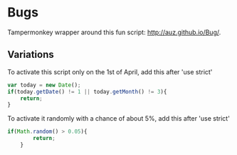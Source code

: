 Bugs
===========

Tampermonkey wrapper around this fun script: http://auz.github.io/Bug/.

Variations
----------
To activate this script only on the 1st of April, add this after 'use strict'
```javascript
var today = new Date();
if(today.getDate() != 1 || today.getMonth() != 3){
    return;
}
```

To activate it randomly with a chance of about 5%, add this after 'use strict'
```javascript
if(Math.random() > 0.05){
        return;
    }
```
